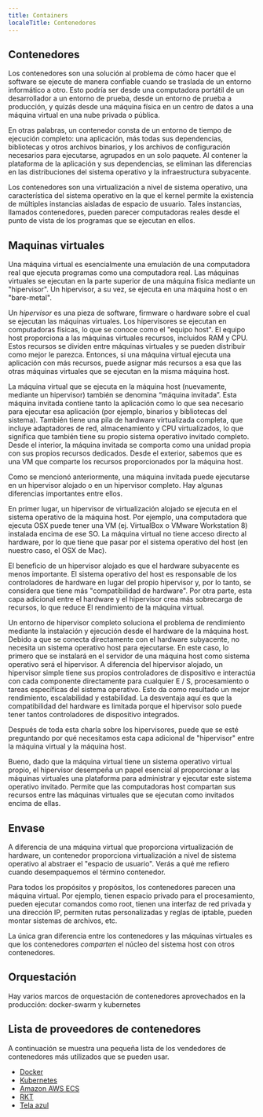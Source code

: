 ```yaml
---
title: Containers
localeTitle: Contenedores
---
```

## Contenedores

Los contenedores son una solución al problema de cómo hacer que el software se ejecute de manera confiable cuando se traslada de un entorno informático a otro. Esto podría ser desde una computadora portátil de un desarrollador a un entorno de prueba, desde un entorno de prueba a producción, y quizás desde una máquina física en un centro de datos a una máquina virtual en una nube privada o pública.

En otras palabras, un contenedor consta de un entorno de tiempo de ejecución completo: una aplicación, más todas sus dependencias, bibliotecas y otros archivos binarios, y los archivos de configuración necesarios para ejecutarse, agrupados en un solo paquete. Al contener la plataforma de la aplicación y sus dependencias, se eliminan las diferencias en las distribuciones del sistema operativo y la infraestructura subyacente.

Los contenedores son una virtualización a nivel de sistema operativo, una característica del sistema operativo en la que el kernel permite la existencia de múltiples instancias aisladas de espacio de usuario. Tales instancias, llamados contenedores, pueden parecer computadoras reales desde el punto de vista de los programas que se ejecutan en ellos.

## Maquinas virtuales

Una máquina virtual es esencialmente una emulación de una computadora real que ejecuta programas como una computadora real. Las máquinas virtuales se ejecutan en la parte superior de una máquina física mediante un "hipervisor". Un hipervisor, a su vez, se ejecuta en una máquina host o en "bare-metal".

Un _hipervisor_ es una pieza de software, firmware o hardware sobre el cual se ejecutan las máquinas virtuales. Los hipervisores se ejecutan en computadoras físicas, lo que se conoce como el "equipo host". El equipo host proporciona a las máquinas virtuales recursos, incluidos RAM y CPU. Estos recursos se dividen entre máquinas virtuales y se pueden distribuir como mejor le parezca. Entonces, si una máquina virtual ejecuta una aplicación con más recursos, puede asignar más recursos a esa que las otras máquinas virtuales que se ejecutan en la misma máquina host.

La máquina virtual que se ejecuta en la máquina host (nuevamente, mediante un hipervisor) también se denomina “máquina invitada”. Esta máquina invitada contiene tanto la aplicación como lo que sea necesario para ejecutar esa aplicación (por ejemplo, binarios y bibliotecas del sistema). También tiene una pila de hardware virtualizada completa, que incluye adaptadores de red, almacenamiento y CPU virtualizados, lo que significa que también tiene su propio sistema operativo invitado completo. Desde el interior, la máquina invitada se comporta como una unidad propia con sus propios recursos dedicados. Desde el exterior, sabemos que es una VM que comparte los recursos proporcionados por la máquina host.

Como se mencionó anteriormente, una máquina invitada puede ejecutarse en un hipervisor alojado o en un hipervisor completo. Hay algunas diferencias importantes entre ellos.

En primer lugar, un hipervisor de virtualización alojado se ejecuta en el sistema operativo de la máquina host. Por ejemplo, una computadora que ejecuta OSX puede tener una VM (ej. VirtualBox o VMware Workstation 8) instalada encima de ese SO. La máquina virtual no tiene acceso directo al hardware, por lo que tiene que pasar por el sistema operativo del host (en nuestro caso, el OSX de Mac).

El beneficio de un hipervisor alojado es que el hardware subyacente es menos importante. El sistema operativo del host es responsable de los controladores de hardware en lugar del propio hipervisor y, por lo tanto, se considera que tiene más "compatibilidad de hardware". Por otra parte, esta capa adicional entre el hardware y el hipervisor crea más sobrecarga de recursos, lo que reduce El rendimiento de la máquina virtual.

Un entorno de hipervisor completo soluciona el problema de rendimiento mediante la instalación y ejecución desde el hardware de la máquina host. Debido a que se conecta directamente con el hardware subyacente, no necesita un sistema operativo host para ejecutarse. En este caso, lo primero que se instalará en el servidor de una máquina host como sistema operativo será el hipervisor. A diferencia del hipervisor alojado, un hipervisor simple tiene sus propios controladores de dispositivo e interactúa con cada componente directamente para cualquier E / S, procesamiento o tareas específicas del sistema operativo. Esto da como resultado un mejor rendimiento, escalabilidad y estabilidad. La desventaja aquí es que la compatibilidad del hardware es limitada porque el hipervisor solo puede tener tantos controladores de dispositivo integrados.

Después de toda esta charla sobre los hipervisores, puede que se esté preguntando por qué necesitamos esta capa adicional de "hipervisor" entre la máquina virtual y la máquina host.

Bueno, dado que la máquina virtual tiene un sistema operativo virtual propio, el hipervisor desempeña un papel esencial al proporcionar a las máquinas virtuales una plataforma para administrar y ejecutar este sistema operativo invitado. Permite que las computadoras host compartan sus recursos entre las máquinas virtuales que se ejecutan como invitados encima de ellas.

## Envase

A diferencia de una máquina virtual que proporciona virtualización de hardware, un contenedor proporciona virtualización a nivel de sistema operativo al abstraer el "espacio de usuario". Verás a qué me refiero cuando desempaquemos el término contenedor.

Para todos los propósitos y propósitos, los contenedores parecen una máquina virtual. Por ejemplo, tienen espacio privado para el procesamiento, pueden ejecutar comandos como root, tienen una interfaz de red privada y una dirección IP, permiten rutas personalizadas y reglas de iptable, pueden montar sistemas de archivos, etc.

La única gran diferencia entre los contenedores y las máquinas virtuales es que los contenedores _comparten_ el núcleo del sistema host con otros contenedores.

## Orquestación

Hay varios marcos de orquestación de contenedores aprovechados en la producción: docker-swarm y kubernetes

## Lista de proveedores de contenedores

A continuación se muestra una pequeña lista de los vendedores de contenedores más utilizados que se pueden usar.

*   [Docker](https://www.docker.com/)
*   [Kubernetes](https://kubernetes.io/)
*   [Amazon AWS ECS](https://aws.amazon.com/ecs/?nc1=h_ls)
*   [RKT](https://github.com/rkt/rkt)
*   [Tela azul](https://azure.microsoft.com/en-us/services/service-fabric/)
